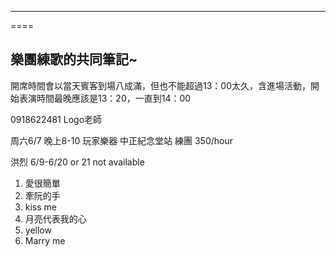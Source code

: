 ----
====

樂團練歌的共同筆記~
----
開席時間會以當天賓客到場八成滿，但也不能超過13：00太久，含進場活動，開始表演時間最晚應該是13：20，一直到14：00

0918622481 Logo老師

周六6/7 晚上8-10 玩家樂器 中正紀念堂站 練團 350/hour

洪烈 6/9-6/20 or 21 not available

1. 愛很簡單
2. 牽阮的手
3. kiss me 
4. 月亮代表我的心 
5. yellow
6. Marry me
